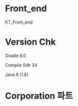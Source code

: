 # Front_end
KT_Front_end

# Version Chk
Gradle 8.0

Compile Sdk 34


Java 8 (1.8)


# Corporation 파트


